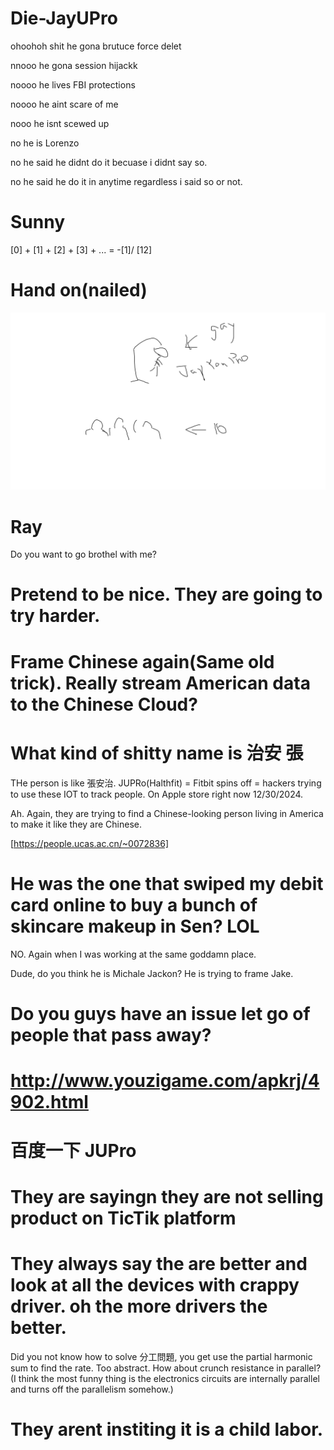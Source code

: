 # Die-JayUPro

ohoohoh shit he gona brutuce force delet 

nnooo he gona session hijackk

noooo he lives FBI protections

noooo he aint scare of me

nooo he isnt scewed up

no he is Lorenzo 

no he said he didnt do it becuase i didnt say so.

no he said he do it in anytime regardless i said so or not.


# Sunny

[0] + [1] + [2] + [3] + ... = -[1]/ [12] 

# Hand on(nailed)

![Libra](HangOnThere.png)

# Ray

Do you want to go brothel with me?


# Pretend to be nice. They are going to try harder.

# Frame Chinese again(Same old trick). Really stream American data to the Chinese Cloud?

# What kind of shitty name is 治安 張

THe person is like 張安治. JUPRo(Halthfit) = Fitbit spins off = hackers trying to use these IOT to track people. On Apple store right now 12/30/2024. 

Ah. Again, they are trying to find a Chinese-looking person living in America to make it like they are Chinese.


[https://people.ucas.ac.cn/~0072836]

# He was the one that swiped my debit card online to buy a bunch of skincare makeup in Sen? LOL 
NO. Again when I was working at the same goddamn place.

Dude, do you think he is Michale Jackon? He is trying to frame Jake.

# Do you guys have an issue let go of people that pass away?

# http://www.youzigame.com/apkrj/4902.html

# 百度一下 JUPro

# They are sayingn they are not selling product on TicTik platform

 # They always say the are better and look at all the devices with crappy driver. oh the more drivers the better. 
Did you not know how to solve 分工問題, you get use the partial harmonic sum to find the rate. 
Too abstract. How about crunch resistance in parallel? 
(I think the most funny thing is the electronics circuits are internally parallel and turns off the parallelism somehow.)


# They arent institing it is a child labor.




